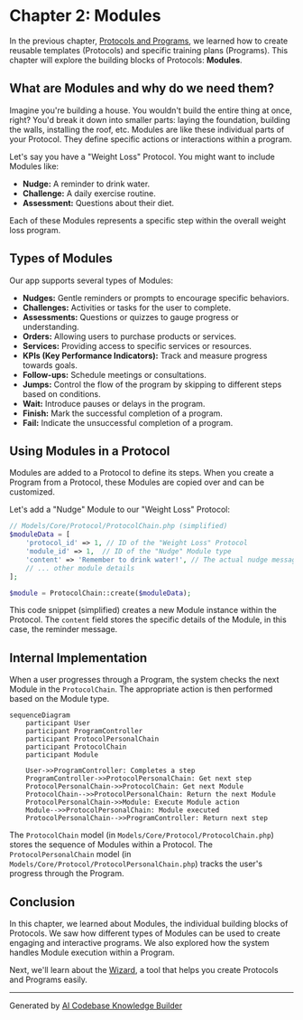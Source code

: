 # Chapter 2: Modules

In the previous chapter, [Protocols and Programs](01_protocols_and_programs.md), we learned how to create reusable templates (Protocols) and specific training plans (Programs).  This chapter will explore the building blocks of Protocols: **Modules**.

## What are Modules and why do we need them?

Imagine you're building a house. You wouldn't build the entire thing at once, right? You'd break it down into smaller parts: laying the foundation, building the walls, installing the roof, etc.  Modules are like these individual parts of your Protocol. They define specific actions or interactions within a program.

Let's say you have a "Weight Loss" Protocol.  You might want to include Modules like:

* **Nudge:** A reminder to drink water.
* **Challenge:** A daily exercise routine.
* **Assessment:** Questions about their diet.

Each of these Modules represents a specific step within the overall weight loss program.

## Types of Modules

Our app supports several types of Modules:

* **Nudges:** Gentle reminders or prompts to encourage specific behaviors.
* **Challenges:** Activities or tasks for the user to complete.
* **Assessments:** Questions or quizzes to gauge progress or understanding.
* **Orders:**  Allowing users to purchase products or services.
* **Services:**  Providing access to specific services or resources.
* **KPIs (Key Performance Indicators):** Track and measure progress towards goals.
* **Follow-ups:** Schedule meetings or consultations.
* **Jumps:** Control the flow of the program by skipping to different steps based on conditions.
* **Wait:** Introduce pauses or delays in the program.
* **Finish:** Mark the successful completion of a program.
* **Fail:** Indicate the unsuccessful completion of a program.


## Using Modules in a Protocol

Modules are added to a Protocol to define its steps.  When you create a Program from a Protocol, these Modules are copied over and can be customized.

Let's add a "Nudge" Module to our "Weight Loss" Protocol:

```php
// Models/Core/Protocol/ProtocolChain.php (simplified)
$moduleData = [
    'protocol_id' => 1, // ID of the "Weight Loss" Protocol
    'module_id' => 1,  // ID of the "Nudge" Module type
    'content' => 'Remember to drink water!', // The actual nudge message
    // ... other module details
];

$module = ProtocolChain::create($moduleData);
```

This code snippet (simplified) creates a new Module instance within the Protocol.  The `content` field stores the specific details of the Module, in this case, the reminder message.

## Internal Implementation

When a user progresses through a Program, the system checks the next Module in the `ProtocolChain`.  The appropriate action is then performed based on the Module type.

```mermaid
sequenceDiagram
    participant User
    participant ProgramController
    participant ProtocolPersonalChain
    participant ProtocolChain
    participant Module

    User->>ProgramController: Completes a step
    ProgramController->>ProtocolPersonalChain: Get next step
    ProtocolPersonalChain->>ProtocolChain: Get next Module
    ProtocolChain-->>ProtocolPersonalChain: Return the next Module
    ProtocolPersonalChain->>Module: Execute Module action
    Module-->>ProtocolPersonalChain: Module executed
    ProtocolPersonalChain-->>ProgramController: Return next step
```

The `ProtocolChain` model (in `Models/Core/Protocol/ProtocolChain.php`) stores the sequence of Modules within a Protocol.  The `ProtocolPersonalChain` model (in `Models/Core/Protocol/ProtocolPersonalChain.php`) tracks the user's progress through the Program.

## Conclusion

In this chapter, we learned about Modules, the individual building blocks of Protocols. We saw how different types of Modules can be used to create engaging and interactive programs. We also explored how the system handles Module execution within a Program.

Next, we'll learn about the [Wizard](03_wizard.md), a tool that helps you create Protocols and Programs easily.


---

Generated by [AI Codebase Knowledge Builder](https://github.com/The-Pocket/Tutorial-Codebase-Knowledge)